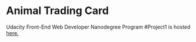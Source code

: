 # Animal Trading Card

Udacity Front-End Web Developer Nanodegree Program #Project1 is hosted [here.](https://arpelt.azurewebsites.net/animal-trading-card/card.html)


